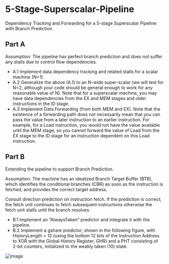# 5-Stage-Superscalar-Pipeline
Dependency Tracking and Forwarding for a 5-stage Superscalar Pipeline with Branch Prediction
 
## Part A

Assumption: The pipeline has perfect branch prediction and does not suffer any stalls due to control flow dependencies. 

* A.1 Implement data dependency tracking and related stalls for a scalar machine (N=1). 
* A.2 Generalize the above (A.1) to an N-wide super-scalar (we will test for N=2, although your code should be general enough to work for any reasonable value of N). Note that 
for a superscalar machine, you may have data dependencies from the EX and MEM stages and older instructions in the ID stage. 
* A.3 Implement Data Forwarding (from both MEM and EX).  Note that the existence of a forwarding path does not necessarily mean that you can pass the value from a later instruction to an earlier instruction. For example, for a Load instruction, you would not have the value available until the MEM stage, so you cannot forward the value of Load from the EX stage to the ID stage for an instruction dependent on this Load instruction.

## Part B

Extending the pipeline to support Branch Prediction. 

Assumption: The machine has an idealized Branch Target Buffer (BTB), which identifies the conditional branches (CBR) as soon as the instruction is fetched, and provides the correct target address. 

Consult direction prediction on instruction fetch.  If the prediction is correct, the fetch unit continues to fetch subsequent instructions otherwise the fetch unit stalls 
until the branch resolves.  

* B.1 Implement an “AlwaysTaken” predictor and integrate it with the pipeline.  
* B.2 Implement a gshare predictor, shown in the following figure, with HistoryLength = 12 (using the bottom 12 bits of the Instruction Address to XOR with the Global History Register, GHR) and a PHT consisting of 2-bit counters, initialized to the weakly taken (10) state.

![image](https://github.com/user-attachments/assets/8cd075e5-4071-402a-8d8c-d54c10d30d6c)

